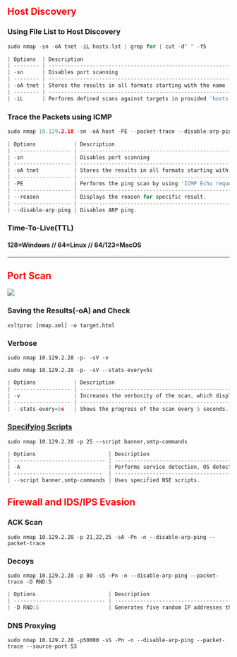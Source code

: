 ## <span style=color:red>**Host Discovery**</span>
### Using File List to Host Discovery
```go
sudo nmap -sn -oA tnet -iL hosts.lst | grep for | cut -d" " -f5
```

```go
| Options  | Description                                                         |
| -------- | ------------------------------------------------------------------- |
| -sn      | Disables port scanning                                              |
| -------- | ------------------------------------------------------------------- |
| -oA tnet | Stores the results in all formats starting with the name 'tnet'     |
| -------- | ------------------------------------------------------------------- |
| -iL      | Performs defined scans against targets in provided 'hosts.lst' list |
``` 	

### Trace the Packets using ICMP
```go
sudo nmap 10.129.2.18 -sn -oA host -PE --packet-trace --disable-arp-ping 
```

```go
| Options            | Description                                                              |
| ------------------ | ------------------------------------------------------------------------ |
| -sn                | Disables port scanning                                                   |
| ------------------ | ------------------------------------------------------------------------ |
| -oA tnet           | Stores the results in all formats starting with the name 'host'          |
| ------------------ | ------------------------------------------------------------------------ |
| -PE                | Performs the ping scan by using 'ICMP Echo requests' against the target. |
| ------------------ | ------------------------------------------------------------------------ |
| --reason           | Displays the reason for specific result.                                 |
| ------------------ | ------------------------------------------------------------------------ |
| --disable-arp-ping | Disables ARP ping.                                                       |
``` 	

### Time-To-Live(TTL)
#### 128=Windows // 64=Linux // 64/123=MacOS
---
## <span style=color:red>**Port Scan**</span>

![](https://hackmd.io/_uploads/Sy4xoOg92.png)

### Saving the Results(-oA) and Check

```go!
xsltproc [nmap.xml] -o target.html
```

### Verbose


```go!
sudo nmap 10.129.2.28 -p- -sV -v 
```

```go!
sudo nmap 10.129.2.28 -p- -sV --stats-every=5s
```

```go
| Options            | Description                                                                    |
| ------------------ | ------------------------------------------------------------------------------ |
| -v                 | Increases the verbosity of the scan, which displays more detailed information. |
| ------------------ | ------------------------------------------------------------------------       |
| --stats-every=5s   | Shows the progress of the scan every 5 seconds.                                |
```

### [**Specifying Scripts**](https://nmap.org/nsedoc/scripts/)
```go!
sudo nmap 10.129.2.28 -p 25 --script banner,smtp-commands
```

```go
| Options                       | Description                                                                                        |
| ----------------------------- | -------------------------------------------------------------------------------------------------- |
| -A                            | Performs service detection, OS detection, traceroute and uses defaults scripts to scan the target. |
| ----------------------------  | ---------------------------------------------------------------------------------------------------|
| --script banner,smtp-commands | Uses specified NSE scripts.                                                                        |
```
## <span style=color:red>**Firewall and IDS/IPS Evasion**</span>

### ACK Scan
```go!
sudo nmap 10.129.2.28 -p 21,22,25 -sA -Pn -n --disable-arp-ping --packet-trace
```

### Decoys
```go!
sudo nmap 10.129.2.28 -p 80 -sS -Pn -n --disable-arp-ping --packet-trace -D RND:5
```

```go
| Options                       | Description                                                                                        |
| ----------------------------- | -------------------------------------------------------------------------------------------------- |
| -D RND:5                      | Generates five random IP addresses that indicates the source IP the connection comes from. |
```

### DNS Proxying
```go!                 
sudo nmap 10.129.2.28 -p50000 -sS -Pn -n --disable-arp-ping --packet-trace --source-port 53
```
